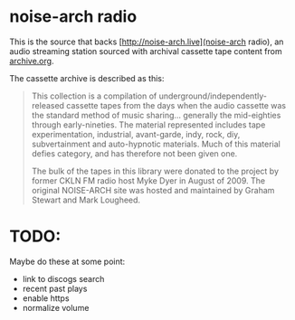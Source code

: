 
# noise-arch radio

This is the source that backs [http://noise-arch.live](noise-arch radio), an audio
streaming station sourced with archival cassette tape content from 
[archive.org](https://archive.org/details/noise-arch).

The cassette archive is described as this:

> This collection is a compilation of underground/independently-released cassette tapes from the days when the audio cassette was the standard method of music sharing... generally the mid-eighties through early-nineties. The material represented includes tape experimentation, industrial, avant-garde, indy, rock, diy, subvertainment and auto-hypnotic materials. Much of this material defies category, and has therefore not been given one.
>
>The bulk of the tapes in this library were donated to the project by former CKLN FM radio host Myke Dyer in August of 2009. The original NOISE-ARCH site was hosted and maintained by Graham Stewart and Mark Lougheed.

# TODO: 

Maybe do these at some point:

* link to discogs search
* recent past plays
* enable https
* normalize volume